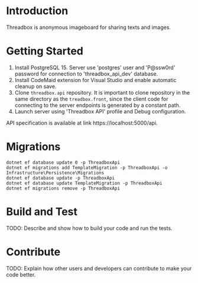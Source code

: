 # Introduction 

Threadbox is anonymous imageboard for sharing texts and images.

# Getting Started

1. Install PostgreSQL 15. Server use 'postgres' user and 'P@ssw0rd' password for connection to 'threadbox_api_dev' database.
2. Install CodeMaid extension for Visual Studio and enable automatic cleanup on save.
3. Clone `threadbox.api` repository. It is important to clone repository in the same directory as the `treadbox.front`, since the client code for connecting to the server endpoints is generated by a constant path.
4. Launch server using 'Threadbox API' profile and Debug configuration.

API specification is available at link https://localhost:5000/api.

# Migrations

```
dotnet ef database update 0 -p ThreadboxApi
dotnet ef migrations add TemplateMigration -p ThreadboxApi -o Infrastructure\Persistence\Migrations
dotnet ef database update -p ThreadboxApi
dotnet ef database update TemplateMigration -p ThreadboxApi
dotnet ef migrations remove -p ThreadboxApi
```

# Build and Test

TODO: Describe and show how to build your code and run the tests. 

# Contribute

TODO: Explain how other users and developers can contribute to make your code better. 
